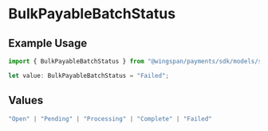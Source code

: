# BulkPayableBatchStatus

## Example Usage

```typescript
import { BulkPayableBatchStatus } from "@wingspan/payments/sdk/models/shared";

let value: BulkPayableBatchStatus = "Failed";
```

## Values

```typescript
"Open" | "Pending" | "Processing" | "Complete" | "Failed"
```